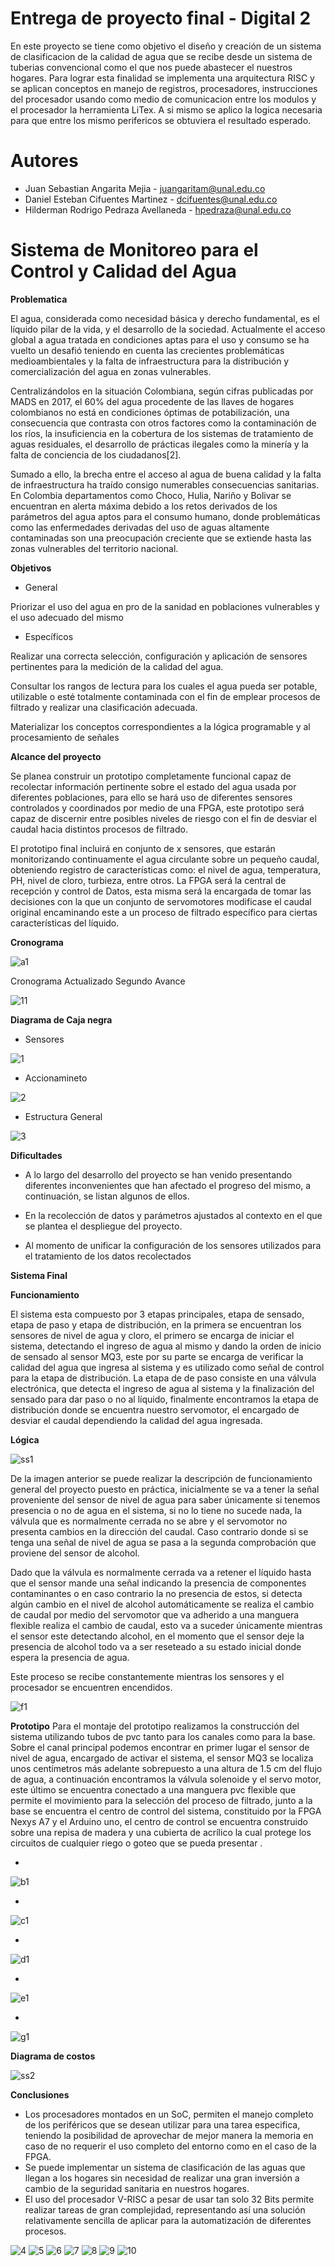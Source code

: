 # Entrega de proyecto final - Digital 2

En este proyecto se tiene como objetivo el diseño y creación de un sistema de clasificacion de la calidad de agua que se recibe desde un sistema de tuberias convencional como el que nos puede abastecer el nuestros hogares.  Para lograr esta finalidad se implementa una arquitectura RISC y se aplican conceptos en manejo de registros, procesadores, instrucciones del procesador usando como medio de comunicacion entre los modulos y el procesador la herramienta LiTex. A si mismo se aplico la logica necesaria para que entre los mismo perifericos se obtuviera el resultado esperado.




# Autores

* Juan Sebastian Angarita Mejia - juangaritam@unal.edu.co
* Daniel Esteban Cifuentes Martinez - dcifuentes@unal.edu.co
* Hilderman Rodrigo Pedraza Avellaneda - hpedraza@unal.edu.co

# Sistema de Monitoreo para el Control y Calidad del Agua

**Problematica**

El agua, considerada como necesidad básica y derecho fundamental, es el líquido pilar de la vida,
y el desarrollo de la sociedad. Actualmente el acceso global a agua tratada en condiciones aptas para el uso y consumo se ha vuelto un desafió teniendo en cuenta las crecientes problemáticas medioambientales y la falta de infraestructura para la distribución y comercialización del agua en zonas vulnerables.

Centralizándolos en la situación Colombiana, según cifras publicadas por MADS en 2017, el 60%  del agua procedente de las llaves de hogares colombianos no está en condiciones óptimas de potabilización, una consecuencia que contrasta con otros factores como la contaminación de los ríos, la insuficiencia en la cobertura de los sistemas de tratamiento de aguas residuales, el desarrollo de prácticas ilegales como la minería y la falta de conciencia de los ciudadanos[2]. 

Sumado a ello, la brecha entre el acceso al agua de buena calidad y la falta de infraestructura ha traído consigo numerables consecuencias sanitarias. En Colombia departamentos como Choco, Hulia, Nariño y Bolivar se encuentran en alerta máxima debido a los retos derivados de los parámetros del agua aptos para el consumo humano, donde problemáticas como las enfermedades derivadas del uso de aguas altamente contaminadas son una preocupación creciente que se extiende hasta las zonas vulnerables del territorio nacional.

**Objetivos**

* General

Priorizar el uso del agua en pro de la sanidad en poblaciones vulnerables y el uso adecuado del mismo 

* Específicos

Realizar una correcta selección, configuración y aplicación de sensores pertinentes para la medición de la calidad del agua.

Consultar los rangos de lectura para los cuales el agua pueda ser potable, utilizable o esté totalmente contaminada con el fin de emplear procesos de filtrado y realizar una clasificación adecuada.

Materializar los conceptos correspondientes a la lógica programable y al procesamiento de señales

**Alcance del proyecto**

Se planea construir un prototipo completamente funcional capaz de recolectar información pertinente sobre el estado del agua usada por diferentes poblaciones, para ello se hará uso de diferentes sensores controlados y coordinados por medio de una FPGA, este prototipo será capaz de discernir entre posibles niveles de riesgo con el fin de desviar el caudal hacia distintos procesos de filtrado.

El prototipo final incluirá en conjunto de x sensores, que estarán monitorizando continuamente el agua circulante sobre un pequeño caudal, obteniendo registro de características como: el nivel de agua, temperatura, PH, nivel de cloro, turbieza, entre otros. La FPGA será la central de recepción y control de Datos, esta misma será la encargada de tomar las decisiones con la que un conjunto de servomotores modificase el caudal original encaminando este a un proceso de filtrado específico para ciertas características del líquido.

**Cronograma**

![a1](https://user-images.githubusercontent.com/112178078/204388507-e94f788d-fb14-4fe5-a859-dd0024025c99.png)

Cronograma Actualizado Segundo Avance

![11](https://user-images.githubusercontent.com/112178078/204388504-bdcbe2e3-c537-4e89-b4d1-03b829dc5c1c.png)

**Diagrama de Caja negra**

* Sensores

![1](https://user-images.githubusercontent.com/112178078/204388471-62853c2b-f132-46d2-8d12-70ecb90b8b07.png)

* Accionamineto

![2](https://user-images.githubusercontent.com/112178078/204388473-ca133c8c-ec28-4ca2-97b4-6733a25834f2.png)


* Estructura General

![3](https://user-images.githubusercontent.com/112178078/204388474-7a203701-4d90-431e-b32e-775c32f7ce6c.png)

**Dificultades**
    
* A lo largo del desarrollo del proyecto se han venido presentando diferentes inconvenientes que han afectado el progreso del mismo, a continuación, se listan algunos de ellos.
* En la recolección de datos y parámetros ajustados al contexto en el que se plantea el despliegue del proyecto.   

* Al momento de unificar la configuración de los sensores utilizados para el tratamiento de los datos recolectados   

**Sistema Final**

**Funcionamiento**

El sistema esta compuesto por 3 etapas principales, etapa de sensado, etapa de paso y etapa de distribución, en la primera se encuentran los sensores de nivel de agua y cloro, el primero se encarga de iniciar el sistema, detectando el ingreso de agua al mismo y dando la orden de inicio de sensado al sensor MQ3, este por su parte se encarga de verificar la calidad del agua que ingresa al sistema y es utilizado como señal de control para la etapa de distribución. La etapa de de paso consiste en una válvula electrónica, que detecta el ingreso de agua al sistema y la finalización del sensado para dar paso o no al líquido, finalmente encontramos la etapa de distribución donde se encuentra nuestro servomotor, el encargado de desviar el caudal dependiendo la calidad del agua ingresada.

**Lógica**


![ss1](https://user-images.githubusercontent.com/112178078/204388595-a7334908-de1c-40db-9ab5-854b0b2e9a8e.png)

De la imagen anterior se puede realizar la descripción de funcionamiento general del proyecto puesto en práctica, inicialmente se va a tener la señal proveniente del sensor de nivel de agua para saber únicamente si tenemos presencia o no de agua en el sistema, si no lo tiene no sucede nada, la válvula que es normalmente cerrada no se abre y el servomotor no presenta cambios en la dirección del caudal. Caso contrario donde si se tenga una señal de nivel de agua se pasa a la segunda comprobación que proviene del sensor de alcohol.

Dado que la válvula es normalmente cerrada va a retener el líquido hasta que el sensor mande una señal indicando la presencia de componentes contaminantes o en caso contrario la no presencia de estos, si detecta algún cambio en el nivel de alcohol automáticamente se realiza el cambio de caudal por medio del servomotor que va adherido a una manguera flexible realiza el cambio de caudal, esto va a suceder únicamente mientras el sensor este detectando alcohol, en el momento que el sensor deje la presencia de alcohol todo va a ser reseteado a su estado inicial donde espera la presencia de agua.

Este proceso se recibe constantemente mientras los sensores y el procesador se encuentren encendidos.

![f1](https://user-images.githubusercontent.com/112178078/204388517-6d1e2d6f-72b3-4c16-b39e-ea090869cafb.png)

**Prototipo**
Para el montaje del prototipo realizamos la construcción del sistema utilizando tubos de pvc tanto para los canales como para la base.
Sobre el canal principal podemos encontrar en primer lugar el sensor de nivel de agua, encargado de activar el sistema, el sensor MQ3 se localiza unos centímetros más adelante sobrepuesto a una altura de 1.5 cm del flujo de agua, a continuación encontramos la válvula solenoide   y el servo motor, este último se encuentra conectado a una manguera pvc flexible que permite el movimiento para la selección del proceso de filtrado, junto a la base se encuentra el centro de control del sistema, constituido por la FPGA Nexys A7 y el Arduino uno, el centro de control se encuentra construido sobre una repisa de madera y una cubierta de acrílico la cual protege los circuitos de cualquier riego o goteo que se pueda presentar .

*
![b1](https://user-images.githubusercontent.com/112178078/204388509-1fc678fc-0a95-4970-a1ed-57ae7ab81c42.jpeg)

*
![c1](https://user-images.githubusercontent.com/112178078/204388510-e3bb15fd-7d32-4aa2-96bc-112b25b69962.jpeg)

*
![d1](https://user-images.githubusercontent.com/112178078/204388511-211d7f9e-40f3-4c5b-b6e1-0c0b3cda7df4.jpeg)

*
![e1](https://user-images.githubusercontent.com/112178078/204388514-178040ae-3f75-4b49-815e-8c91047bdd18.jpeg)

* 
![g1](https://user-images.githubusercontent.com/112178078/204388463-e6838601-2e54-462f-90d4-63c28de3cdb4.jpg)

**Diagrama de costos**

![ss2](https://user-images.githubusercontent.com/112178078/204388470-84eb3b5a-eba6-4afa-9cab-515c14d54847.png)

**Conclusiones**
* Los procesadores montados en un SoC, permiten el manejo completo de los periféricos que se desean utilizar para una tarea especifica, teniendo la posibilidad de aprovechar de mejor manera la memoria en caso de no requerir el uso completo del entorno como en el caso de la FPGA.
* Se puede implementar un sistema de clasificación de las aguas que llegan a los hogares sin necesidad de realizar una gran inversión a cambio de la seguridad sanitaria en nuestros hogares. 
* El uso del procesador V-RISC a pesar de usar tan solo 32 Bits permite realizar tareas de gran complejidad, representando así una solución relativamente sencilla de aplicar para la automatización de diferentes procesos.



![4](https://user-images.githubusercontent.com/112178078/204388475-a31bbb1a-ab1c-4043-8836-6a5507289978.png)
![5](https://user-images.githubusercontent.com/112178078/204388480-43ef72cd-152f-4e69-9db3-4ddac95de076.png)
![6](https://user-images.githubusercontent.com/112178078/204388485-83c42d82-8bb1-4976-bc5a-2069057a27a3.png)
![7](https://user-images.githubusercontent.com/112178078/204388488-4a250492-abc9-467b-be59-acfdeefbbc4e.png)
![8](https://user-images.githubusercontent.com/112178078/204388494-a187346a-c3c6-4c15-8330-bc8679dae6e3.png)
![9](https://user-images.githubusercontent.com/112178078/204388496-c76b74f9-0749-4468-af0d-94fc0cd9b77a.png)
![10](https://user-images.githubusercontent.com/112178078/204388501-21b2221f-3168-4928-b394-4728049f59bf.png)





